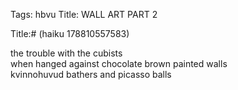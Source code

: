 Tags: hbvu
Title: WALL ART PART 2
  
Title:# (haiku 178810557583)  
  
the trouble with the cubists  
when hanged against chocolate brown painted walls  
kvinnohuvud bathers and picasso balls  
